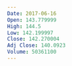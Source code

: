 ```yaml
---
Date: 2017-06-16
Open: 143.779999
High: 144.5
Low: 142.199997
Close: 142.270004
Adj Close: 140.0923
Volume: 50361100
---
```

